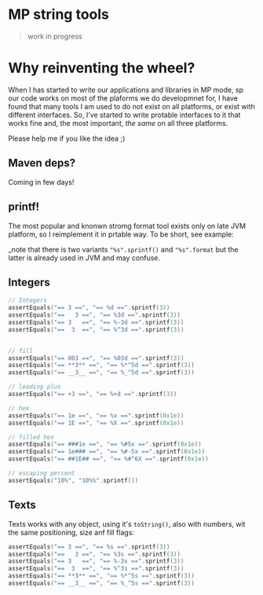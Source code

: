 # MP string tools

> work in progress

# Why reinventing the wheel?

When I has started to write our applications and libraries in MP mode, sp our code works on most of the plaforms we do
developmnet for, I have found that many tools I am used to do not exist on all platforms, or exist with different
interfaces. So, I've started to write protable interfaces to it that works fine and, the most important, _the same_ on
all three platforms.

Please help me if you like the idea ;)

## Maven deps?

Coming in few days!

## printf!

The most popular and knonwn stromg format tool exists only on late JVM platform, so I reimplement it in prtable way. To be short, see example:

_note that there is two variants `"%s".sprintf()` and `"%s".format` but the latter is already used in JVM and may confuse. 

## Integers

~~~kotlin
// Integers
assertEquals("== 3 ==", "== %d ==".sprintf(3))
assertEquals("==   3 ==", "== %3d ==".sprintf(3))
assertEquals("== 3   ==", "== %-3d ==".sprintf(3))
assertEquals("==  3  ==", "== %^3d ==".sprintf(3))


// fill
assertEquals("== 003 ==", "== %03d ==".sprintf(3))
assertEquals("== **3** ==", "== %*^5d ==".sprintf(3))
assertEquals("== __3__ ==", "== %_^5d ==".sprintf(3))

// leading plus
assertEquals("== +3 ==", "== %+d ==".sprintf(3))

// hex
assertEquals("== 1e ==", "== %x ==".sprintf(0x1e))
assertEquals("== 1E ==", "== %X ==".sprintf(0x1e))

// filled hex
assertEquals("== ###1e ==", "== %#5x ==".sprintf(0x1e))
assertEquals("== 1e### ==", "== %#-5x ==".sprintf(0x1e))
assertEquals("== ##1E## ==", "== %#^6X ==".sprintf(0x1e))

// escaping percent
assertEquals("10%", "10%%".sprintf())
~~~

## Texts

Texts works with any object, using it's `toString()`, also with numbers, wit the same positioning, size anf fill flags:

~~~kotlin
assertEquals("== 3 ==", "== %s ==".sprintf(3))
assertEquals("==   3 ==", "== %3s ==".sprintf(3))
assertEquals("== 3   ==", "== %-3s ==".sprintf(3))
assertEquals("==  3  ==", "== %^3s ==".sprintf(3))
assertEquals("== **3** ==", "== %*^5s ==".sprintf(3))
assertEquals("== __3__ ==", "== %_^5s ==".sprintf(3))
~~~


